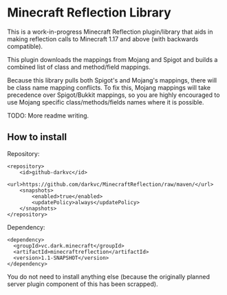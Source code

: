 # Minecraft Reflection Library

This is a work-in-progress Minecraft Reflection
plugin/library that aids in making reflection calls to 
Minecraft 1.17 and above (with backwards compatible).

This plugin downloads the mappings from Mojang and Spigot and
builds a combined list of class and method/field mappings.

Because this library pulls both Spigot's and Mojang's mappings, there will be
class name mapping conflicts.  To fix this, Mojang mappings will take precedence over Spigot/Bukkit mappings, so you are
highly encouraged to use Mojang specific class/methods/fields names where it is possible.  

TODO: More readme writing.

## How to install

Repository:
```
<repository>
    <id>github-darkvc</id>
    <url>https://github.com/darkvc/MinecraftReflection/raw/maven/</url>
    <snapshots>
        <enabled>true</enabled>
        <updatePolicy>always</updatePolicy>
    </snapshots>
</repository>
```

Dependency:
```
<dependency>
  <groupId>vc.dark.minecraft</groupId>
  <artifactId>minecraftreflection</artifactId>
  <version>1.1-SNAPSHOT</version>
</dependency>
```

You do not need to install anything else (because the originally planned server plugin 
component of this has been scrapped).



